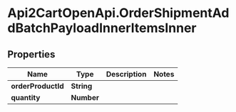 # Api2CartOpenApi.OrderShipmentAddBatchPayloadInnerItemsInner

## Properties

Name | Type | Description | Notes
------------ | ------------- | ------------- | -------------
**orderProductId** | **String** |  | 
**quantity** | **Number** |  | 


